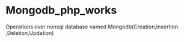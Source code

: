 # Mongodb_php_works
Operations over nonsql database named Mongodb(Creation,Insertion ,Deletion,Updation)

